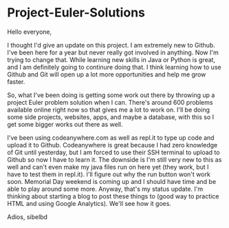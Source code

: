 # Project-Euler-Solutions

Hello everyone,

I thought I'd give an update on this project. I am extremely new to Github. I've been here for a year
but never really got involved in anything. Now I'm trying to change that. While learning new skills in Java or Python
is great, and I am definitely going to continure doing that. I think learning how to use Github and Git will open up a lot more opportunities and help me grow faster.

So, what I've been doing is getting some work out there by throwing up a project Euler problem solution when I can.
There's around 600 problems available online right now so that gives me a lot to work on. I'll be doing some side projects, websites, apps, and maybe a database, with this so I get some bigger works 
out there as well. 

I've been using codeanywhere.com as well as repl.it to type up code and upload it to Github. Codeanywhere is great
because I had zero knowledge of Git until yesterday, but I am forced to use their SSH terminal to upload to Github
so now I have to learn it. The downside is I'm still very new to this as well and can't even make my java files run
on here yet (they work, but I have to test them in repl.it). I'll figure out why the run button won't work soon.
Memorial Day weekend is coming up and I should have time and be able to play around some more. Anyway, that's
my status update. I'm thinking about starting a blog to post these things to (good way to practice HTML and using
Google Analytics). We'll see how it goes. 

Adios,
sibelbd
